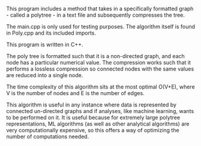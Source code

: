 This program includes a method that takes in a specifically formatted graph - called a polytree - in a text file and subsequently compresses the tree.  

The main.cpp is only used for testing purposes. The algorithm itself is found in Poly.cpp and its included imports.  

This program is written in C++.  

The poly tree is formatted such that it is a non-directed graph, and each node has a particular numerical value. The compression works such that it performs a lossless compression so connected nodes with the same values are reduced into a single node.  

The time complexity of this algorithm sits at the most optimal O(V+E), where V is the number of nodes and E is the number of edges.  

This algorithm is useful in any instance where data is represented by connected un-directed graphs and if analyses, like machine learning, wants to be performed on it. It is useful because for extremely large polytree representations, ML algorithms (as well as other analytical algorithms) are very computationally expensive, so this offers a way of optimizing the number of computations needed.
